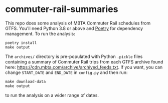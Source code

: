 # commuter-rail-summaries

This repo does some analysis of MBTA Commuter Rail schedules from GTFS. You'll
need Python 3.8 or above and [Poetry](https://python-poetry.org/) for dependency
management. To run the analysis:

```
poetry install
make output
```

The `archives/` directory is pre-populated with Python `.pickle` files
containing a summary of Commuter Rail trips from each GTFS archive found here:
https://cdn.mbta.com/archive/archived_feeds.txt. If you want, you can change
`START_DATE` and `END_DATE` in `config.py` and then run:

```
make download-data
make output
```

to run the analysis on a wider range of dates.
